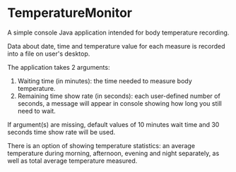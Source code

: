 # TemperatureMonitor
A simple console Java application intended for body temperature recording.

Data about date, time and temperature value for each measure is recorded into a file on user's desktop.

The application takes 2 arguments:

1. Waiting time (in minutes): the time needed to measure body temperature.
2. Remaining time show rate (in seconds): each user-defined number of seconds, a message will appear in console showing how long you still need to wait.

If argument(s) are missing, default values of 10 minutes wait time and 30 seconds time show rate will be used.

There is an option of showing temperature statistics: an average temperature during morning, afternoon, evening and night separately, as well as total average temperature measured.
